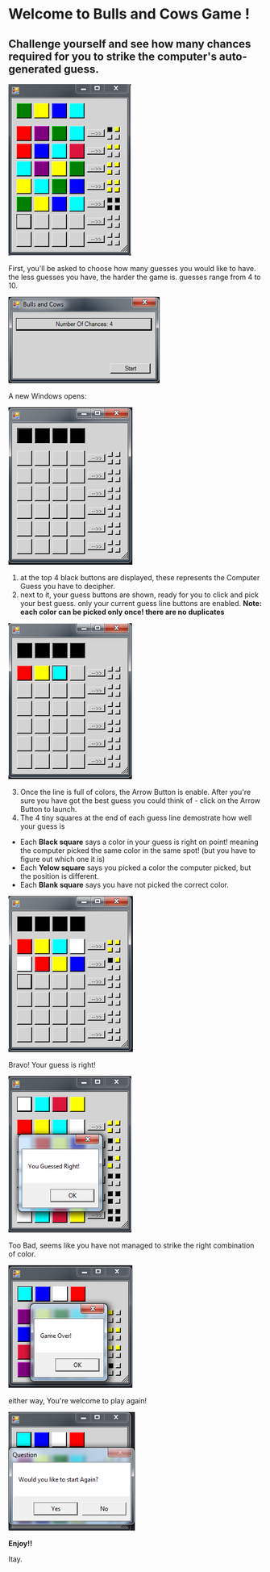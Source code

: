 # Welcome to Bulls and Cows Game ! 

## Challenge yourself and see how many chances required for you to strike the computer's auto-generated guess.


![image](https://github.com/eizzo77/Bulls-And-Cows-Game/blob/master/Header.png?raw=true)

First, you'll be asked to choose how many guesses you would like to have. the less guesses you have, the harder the game is. guesses range from 4 to 10.

![image](https://github.com/eizzo77/Bulls-And-Cows-Game/blob/master/Guesses.png?raw=true)

A new Windows opens:

![image](https://github.com/eizzo77/Bulls-And-Cows-Game/blob/master/GameStart.png?raw=true)

1. at the top 4 black buttons are displayed, these represents the Computer Guess you have to decipher.
2. next to it, your guess buttons are shown, ready for you to click and pick your best guess. only your current guess line buttons are enabled. **Note: each color can be picked only once! there are no duplicates**

![image](https://github.com/eizzo77/Bulls-And-Cows-Game/blob/master/3ButtonsPicked.png?raw=true)

3. Once the line is full of colors, the Arrow Button is enable. After you're sure you have got the best guess you could think of - click on the Arrow Button to launch.
4. The 4 tiny squares at the end of each guess line demostrate how well your guess is
- Each **Black square** says a color in your guess is right on point! meaning the computer picked the same color in the same spot! (but you have to figure out which one it is)  
- Each **Yelow square** says you picked a color the computer picked, but the position is different.
- Each **Blank square** says you have not picked the correct color.

![Image](https://github.com/eizzo77/Bulls-And-Cows-Game/blob/master/TinySquares.png?raw=true)

Bravo! Your guess is right!

![Image](https://github.com/eizzo77/Bulls-And-Cows-Game/blob/master/RightGuess.png?raw=true)

Too Bad, seems like you have not managed to strike the right combination of color.

![Image](https://github.com/eizzo77/Bulls-And-Cows-Game/blob/master/GameOver.png?raw=true)

either way, You're welcome to play again! 

![Image](https://github.com/eizzo77/Bulls-And-Cows-Game/blob/master/TryAgain.png?raw=true)

**Enjoy!!**

Itay.


